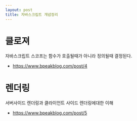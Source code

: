 ```yaml
---
layout: post
title: 자바스크립트 개념정리
---
```


# 클로져
자바스크립트 스코프는 함수가 호출될때가 아니라 정의될때 결정된다.
- https://www.bpeakblog.com/post/4

# 렌더링
서버사이드 렌더링과 클라이언트 사이드 렌더링에대한 이해
- https://www.bpeakblog.com/post/5

